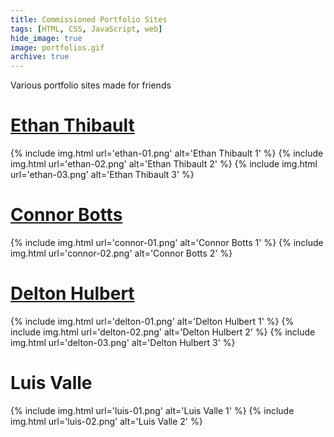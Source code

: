 ```yaml
---
title: Commissioned Portfolio Sites
tags: [HTML, CSS, JavaScript, web]
hide_image: true
image: portfolios.gif
archive: true
---
```

Various portfolio sites made for friends

# [Ethan Thibault](http://ethanthibault.xyz)

<div class="img-block">
  {% include img.html url='ethan-01.png' alt='Ethan Thibault 1' %}
  {% include img.html url='ethan-02.png' alt='Ethan Thibault 2' %}
  {% include img.html url='ethan-03.png' alt='Ethan Thibault 3' %}  
</div>

# [Connor Botts](http://connor.games)

<div class="img-block">
  {% include img.html url='connor-01.png' alt='Connor Botts 1' %}
  {% include img.html url='connor-02.png' alt='Connor Botts 2' %}
</div>

# [Delton Hulbert](http://deltonhulbert.com)
<div class="img-block">
  {% include img.html url='delton-01.png' alt='Delton Hulbert 1' %}
  {% include img.html url='delton-02.png' alt='Delton Hulbert 2' %}
  {% include img.html url='delton-03.png' alt='Delton Hulbert 3' %}  
</div>

# Luis Valle
<div class="img-block">
  {% include img.html url='luis-01.png' alt='Luis Valle 1' %}
  {% include img.html url='luis-02.png' alt='Luis Valle 2' %}
</div>